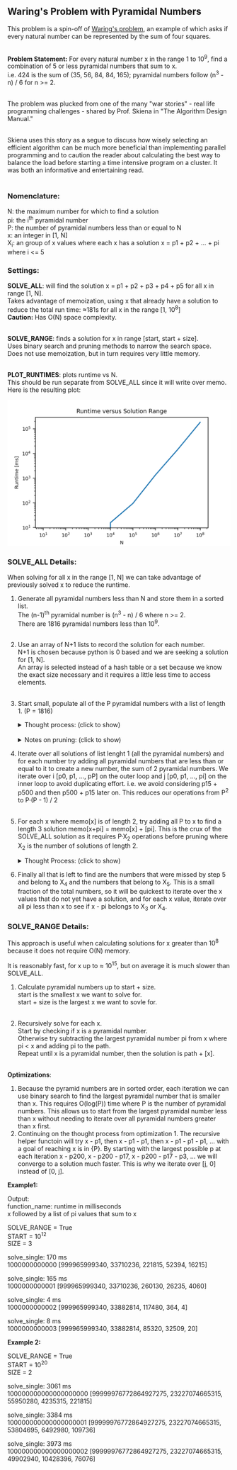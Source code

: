 ## Waring's Problem with Pyramidal Numbers

This problem is a spin-off of <a href="https://en.wikipedia.org/wiki/Waring%27s_problem">Waring's problem</a>, an example of which asks if every natural number can be represented by the sum of four squares.  <br><br>

<b>Problem Statement:</b> For every natural number x in the range 1 to 10<sup>9</sup>, find a combination of 5 or less pyramidal numbers that sum to x.  <br>
i.e. 424 is the sum of (35, 56, 84, 84, 165); pyramidal numbers follow (n<sup>3</sup> - n) / 6 for n >= 2.<br><br>

The problem was plucked from one of the many "war stories" - real life programming challenges -  shared by Prof. Skiena in "The Algorithm Design Manual."<br><br>

Skiena uses this story as a segue to discuss how wisely selecting an efficient algorithm can be much more beneficial than implementing parallel programming and to caution the reader about calculating the best way to balance the load before starting a time intensive program on a cluster. It was both an informative and entertaining read.<br><br>

### Nomenclature:

N: the maximum number for which to find a solution<br>
pi: the i<sup>th</sup> pyramidal number<br>
P: the number of pyramidal numbers less than or equal to N<br>
x: an integer in [1, N]<br>
X<sub>i</sub>: an group of x values where each x has a solution x = p1 + p2 + ... + pi where i <= 5<br>


### Settings:

<b>SOLVE_ALL</b>: will find the solution x = p1 + p2 + p3 + p4 + p5 for all x in range [1, N].<br>
Takes advantage of memoization, using x that already have a solution to reduce the total run time:  &approx;181s for all x in the range [1, 10<sup>8</sup>]<br>
<b>Caution:</b> Has O(N) space complexity.
<br><br>

<b>SOLVE_RANGE</b>: finds a solution for x in range [start, start + size].<br>
Uses binary search and pruning methods to narrow the search space.<br>
Does not use memoization, but in turn requires very little memory.
<br><br>

<b>PLOT_RUNTIMES</b>: plots runtime vs N.<br>
This should be run separate from SOLVE_ALL since it will write over memo.<br>
Here is the resulting plot:<br>

<img src="runtimes.png">

### SOLVE_ALL Details:

When solving for all x in the range [1, N] we can take advantage of previously solved x to reduce the runtime.  

1. Generate all pyramidal numbers less than N and store them in a sorted list.<br>
The (n-1)<sup>th</sup> pyramidal number is (n<sup>3</sup> - n) / 6 where n >= 2.<br>
There are 1816 pyramidal numbers less than 10<sup>9</sup>.<br><br>

2. Use an array of N+1 lists to record the solution for each number.<br>
N+1 is chosen because python is 0 based and we are seeking a solution for [1, N].<br>
An array is selected instead of a hash table or a set because we know the exact size necessary and it requires a little less time to access elements.<br><br>

3. Start small, populate all of the P pyramidal numbers with a list of length 1. (P = 1816)<br>
    
    <details>
    
    <summary>Thought process: (click to show)</summary>
    
    At this point we could iterate over the remaining N - P numbers and find a combination of 2 pyramidal numbers that adds up to it... or for each solution of     length 1 that we already have we could iterate over the P numbers pyramidal numbers to find what numbers they sum to.<br><br>
    
    The first option would require P&middot;(N - P) operations before pruning, the latter requires P<sup>2</sup> operations before pruning.  Since N is much greater     than P, the latter option is the smarter way to go.<br><br>
    
    </details>
    <br>
    <details>
    
    <summary>Notes on pruning: (click to show)</summary>
    
    Pruning refers to reducing the search space by skipping unnecessary calculations.<br>
    Here this means breaking out of for-loops early at opportune times.  <br>
    For example, the first 8 pyramidal numbers are [1, 4, 10, 20, 35, 56, 84, 120].<br>
    If we were only looking for pyramidal numbers up to N = 100, when checking for pairs that include 84 we would check 84 + 1, 84 + 4, 84 + 10 ... and then stop.    <br>
    There is no need for us to check 84 + 20, 84 + 35, 84 + 56, or 84 + 84 because all of these sum to greater than N = 100.<br>
    
    </details>
    
4. Iterate over all solutions of list lenght 1 (all the pyramidal numbers) and for each number try adding all pyramidal numbers that are less than or equal to it to create a new number, the sum of 2 pyramidal numbers.  We iterate over i [p0, p1, ..., pP] on the outer loop and j [p0, p1, ..., pi] on the inner loop to avoid duplicating effort.  i.e. we avoid considering p15 + p500 and then p500 + p15 later on.  This reduces our operations from P<sup>2</sup> to P&middot;(P - 1) / 2<br><br>

5. For each x where memo[x] is of length 2, try adding all P to x to find a length 3 solution memo[x+pi] = memo[x] + [pi].  This is the crux of the SOLVE_ALL solution as it requires P&middot;X<sub>2</sub> operations before pruning where X<sub>2</sub> is the number of solutions of length 2.  <br>
    
    <details>
    
    <summary>Thought Process: (click to show)</summary>
    
    Here we have another choice.  Our next challenge is to calculate the solution for x values where memo[x] is of length 4. We could continue the current pattern     iterating over P&middot;X<sub>3</sub> which will find all x where memo[x] is length 4.  However, roughly 44% of values from [1, N] belong to X<sub>3</sub> and as     a result there are a lot of length 4 solutoins that have overlapping lenght 3 + 1 solutions.  A more efficient approach is actually to reuse our X<sub>2</sub>     solutions in the same way that we used X<sub>1</sub> solutions to find X<sub>2</sub> solutions.  This requires X<sub>2</sub>&middot;(X<sub>2</sub> - 1) / 2     operations which after pruning turns out to be roughly 10 times faster than using X<sub>3</sub> and X<sub>1</sub> to find X<sub>4</sub>  for N = 10<sup>7</sup>.      This factor becomes greater with increasing N.  
    
    </details>
    
6. Finally all that is left to find are the numbers that were missed by step 5 and belong to X<sub>4</sub> and the numbers that belong to X<sub>5</sub>.  This is a small fraction of the total numbers, so it will be quickest to iterate over the x values that do not yet have a solution, and for each x value, iterate over all pi less than x to see if x - pi belongs to X<sub>3</sub> or X<sub>4</sub>.  


### SOLVE_RANGE Details:

This approach is useful when calculating solutions for x greater than 10<sup>8</sup> because it does not require O(N) memory.<br>

It is reasonably fast, for x up to &approx; 10<sup>15</sup>, but on average it is much slower than SOLVE_ALL.  

1. Calculate pyramidal numbers up to start + size.<br>
start is the smallest x we want to solve for.<br>
start + size is the largest x we want to sovle for.<br><br>

2. Recursively solve for each x.<br>
Start by checking if x is a pyramidal number.<br>
Otherwise try subtracting the largest pyramidal number pi from x where pi < x and adding pi to the path.<br>
Repeat until x is a pyramidal number, then the solution is path + [x].<br><br>

<b>Optimizations</b>: 
1. Because the pyramid numbers are in sorted order, each iteration we can use binary search to find the largest pyramidal number that is smaller than x.  This requires O(log(P)) time where P is the number of pyramidal numbers.  This allows us to start from the largest pyramidal number less than x without needing to iterate over all pyramidal numbers greater than x first.<br>
2. Continuing on the thought process from optimization 1.  The recursive helper functoin will try x - p1, then x - p1 - p1, then x - p1 - p1 - p1, ... with a goal of reaching x is in {P}.  By starting with the largest possible p at each iteration x - p200, x - p200 - p17, x - p200 - p17 - p3, ... we will converge to a solution much faster.  This is why we iterate over [j, 0] instead of [0, j].


<b>Example1:</b>

Output:<br>
function_name: runtime in milliseconds<br>
x followed by a list of pi values that sum to x<br>

SOLVE_RANGE = True<br>
START = 10<sup>12</sup><br>
SIZE = 3<br>

solve_single: 170 ms<br>
1000000000000 [999965999340, 33710236, 221815, 52394, 16215] <br>

solve_single: 165 ms<br>
1000000000001 [999965999340, 33710236, 260130, 26235, 4060] <br>

solve_single: 4 ms<br>
1000000000002 [999965999340, 33882814, 117480, 364, 4] <br>

solve_single: 8 ms<br>
1000000000003 [999965999340, 33882814, 85320, 32509, 20] <br>

<b>Example 2:</b>

SOLVE_RANGE = True<br>
START = 10<sup>20</sup><br>
SIZE = 2<br>

solve_single: 3061 ms<br>
100000000000000000000 [99999976772864927275, 23227074665315, 55950280, 4235315, 221815] <br>

solve_single: 3384 ms<br>
100000000000000000001 [99999976772864927275, 23227074665315, 53804695, 6492980, 109736] <br>

solve_single: 3973 ms<br>
100000000000000000002 [99999976772864927275, 23227074665315, 49902940, 10428396, 76076] <br>